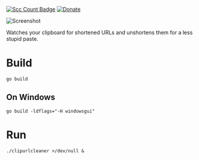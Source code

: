 [![Scc Count Badge](https://sloc.xyz/github/dertuxmalwieder/clipurlcleaner?category=code)](https://github.com/dertuxmalwieder/clipurlcleaner) [![Donate](https://img.shields.io/badge/Donate-PayPal-green.svg)](https://paypal.me/GebtmireuerGeld)

![Screenshot](https://i.imgur.com/7VSRqHb.png)

Watches your clipboard for shortened URLs and unshortens them for a less stupid paste.

# Build

`go build`

## On Windows

`go build -ldflags="-H windowsgui"`

# Run

`./clipurlcleaner >/dev/null &`
